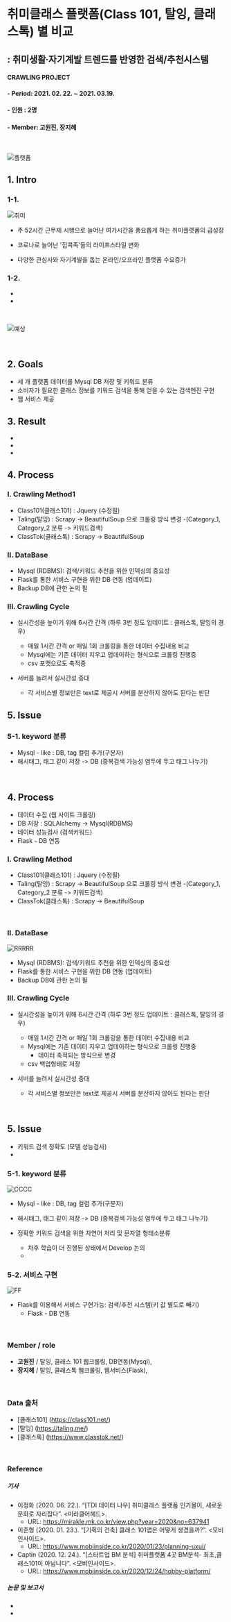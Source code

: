 # 취미클래스 플랫폼(Class 101, 탈잉, 클래스톡) 별 비교
## : 취미생활∙자기계발 트렌드를 반영한 검색/추천시스템
#### CRAWLING PROJECT
#### - Period: 2021. 02. 22. ~ 2021. 03.19.
#### - 인원 : 2명
#### - Member: 고원진, 장지혜
<br/>


![플랫폼](https://user-images.githubusercontent.com/75402257/109494745-a6324d00-7ad1-11eb-86a8-675130405701.png)
<br/>

## 1. Intro

### 1-1.

![취미](https://user-images.githubusercontent.com/75402257/109493201-7b46f980-7acf-11eb-8855-40666dccf54e.png)

- 주 52시간 근무제 시행으로 늘어난 여가시간을 풍요롭게 하는 취미플랫폼의 급성장 

- 코로나로 늘어난 '집콕족'들의 라이프스타일 변화

- 다양한 관심사와 자기계발을 돕는 온라인/오프라인 플랫폼 수요증가
 
### 1-2.

-

-


<br/>

![예상](https://user-images.githubusercontent.com/75402257/110046690-d9096900-7d8f-11eb-89e6-6fa1be4234bd.PNG)

<br/>

## 2. Goals

- 세 개 플랫폼 데이터를 Mysql DB 저장 및 키워드 분류
- 소비자가 필요한 클래스 정보를 키워드 검색을 통해 얻을 수 있는 검색엔진 구현
 - 웹 서비스 제공

## 3. Result

- 
- 
- 



## 4. Process

### I. Crawling Method1
- Class101(클래스101) : Jquery (수정필)
- Taling(탈잉) : Scrapy -> BeautifulSoup 으로 크롤링 방식 변경
   -(Category_1, Category_2 분류 -> 키워드검색)
- ClassTok(클래스톡) : Scrapy -> BeautifulSoup   

### II. DataBase
- Mysql (RDBMS): 검색/키워드 추천을 위한 인덱싱의 중요성
- Flask를 통한 서비스 구현을 위한 DB 연동 (업데이트)
- Backup DB에 관한 논의 필

### III. Crawling Cycle

- 실시간성을 높이기 위해 6시간 간격 (하루 3번 정도 업데이트 : 클래스톡, 탈잉의 경우)
   - 매일 1시간 간격 or 매일 1회 크롤링을 통한 데이터 수집내용 비교
   - Mysql에는 기존 데이터 지우고 업데이하는 형식으로 크롤링 진행중
   - csv 포맷으로도 축적중 
   
- 서버를 늘려서 실시간성 증대 
   - 각 서비스별 정보만은 text로 제공시 서버를 분산하지 않아도 된다는 판단

## 5. Issue
### 5-1. keyword 분류
- Mysql - like : DB, tag 컬럼 추가(구분자)
- 해시태그, 태그 같이 저장 -> DB (중복검색 가능성 염두에 두고 태그 나누기)

<br/>


## 4. Process
- 데이터 수집 (웹 사이트 크롤링)
- DB 저장 : SQLAlchemy -> Mysql(RDBMS) 
- 데이터 성능검사 (검색키워드)
- Flask - DB 연동


### I. Crawling Method

- Class101(클래스101) : Jquery (수정필)
- Taling(탈잉) : Scrapy -> BeautifulSoup 으로 크롤링 방식 변경
   -(Category_1, Category_2 분류 -> 키워드검색)
- ClassTok(클래스톡) : Scrapy -> BeautifulSoup   


<br/>

### II. DataBase

![RRRRR](https://user-images.githubusercontent.com/75402257/111388988-9468c080-86f3-11eb-8f39-e59c8e5bf4b5.PNG)

- Mysql (RDBMS): 검색/키워드 추천을 위한 인덱싱의 중요성
- Flask를 통한 서비스 구현을 위한 DB 연동 (업데이트)
- Backup DB에 관한 논의 필


### III. Crawling Cycle
- 실시간성을 높이기 위해 6시간 간격 (하루 3번 정도 업데이트 : 클래스톡, 탈잉의 경우)

   - 매일 1시간 간격 or 매일 1회 크롤링을 통한 데이터 수집내용 비교
   - Mysql에는 기존 데이터 지우고 업데이하는 형식으로 크롤링 진행중
      - 데이터 축적되는 방식으로 변경 
   - csv 백업형태로 저장


- 서버를 늘려서 실시간성 증대 
   - 각 서비스별 정보만은 text로 제공시 서버를 분산하지 않아도 된다는 판단

<br/>

## 5. Issue

- 키워드 검색 정확도 (모델 성능검사)
- 

### 5-1. keyword 분류

![CCCC](https://user-images.githubusercontent.com/75402257/111389073-b06c6200-86f3-11eb-86f0-117682482f4b.PNG)

- Mysql - like : DB, tag 컬럼 추가(구분자)

- 해시태그, 태그 같이 저장 -> DB (중복검색 가능성 염두에 두고 태그 나누기)

- 정확한 키워드 검색을 위한 자연어 처리 및 문자열 형태소분류
  - 차후 학습이 더 진행된 상태에서 Develop 논의
  - 
### 5-2. 서비스 구현

![FF](https://user-images.githubusercontent.com/75402257/111388270-54550e00-86f2-11eb-9c8b-cb320b8f1b37.PNG)
- Flask를 이용해서 서비스 구현가능: 검색/추천 시스템(키 값 별도로 빼기)
  - Flask - DB 연동


<br/>

### Member / role

- **고원진** / 탈잉, 클래스 101 웹크롤링, DB연동(Mysql),
- **장지혜** / 탈잉, 클래스톡 웹크롤링, 웹서비스(Flask), 

<br/>



### Data 출처

- [클래스101] (https://class101.net/)
- [탈잉] (https://taling.me/)
- [클래스톡] (https://www.classtok.net/)



<br/>



### Reference


##### 기사
- 이정화 (2020. 06. 22.). “[TDI 데이터 나우] 취미클래스 플랫폼 인기몰이, 새로운 문화로 자리잡다”. <미라클어헤드>.
  - URL: https://mirakle.mk.co.kr/view.php?year=2020&no=637941
- 이준형 (2020. 01. 23.). “[기획의 건축] 클래스 101앱은 어떻게 생겼을까?”. <모비인사이드>.
  - URL: https://www.mobiinside.co.kr/2020/01/23/planning-uxui/
- Captin (2020. 12. 24.). “[스타트업 BM 분석] 취미플랫폼 4곳 BM분석- 최초,클래스101이 아닙니다”. <모비인사이드>.
  - URL: https://www.mobiinside.co.kr/2020/12/24/hobby-platform/



##### 논문 및 보고서
-

-


